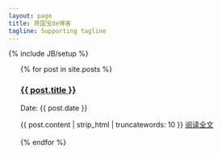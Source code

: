 ```yaml
---
layout: page
title: 蒋国宝de博客
tagline: Supporting tagline
---
```

{% include JB/setup %}

<ul class="posts">
  {% for post in site.posts %}
  	<div class="post">
		<h3 class="title"><a href="{{ post.url }}">{{ post.title }}</a></h3>
		<p class="meta">Date: {{ post.date }}</p>
		<div class="entry">
			{{ post.content | strip_html | truncatewords: 10 }}
            <a href="{{ post.url }}">阅读全文</a>
		</div>
	</div>
    <br/>
 {% endfor %}

</ul>


